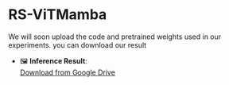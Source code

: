 # RS-ViTMamba
We will soon upload the code and pretrained weights used in our experiments.
you can download our result
- 🖼️ **Inference Result**:  
  [Download from Google Drive](https://drive.google.com/file/d/1QLembHjz0C5n7d3sHk-V41WPASKN7Zwi/view?usp=sharing)

  

